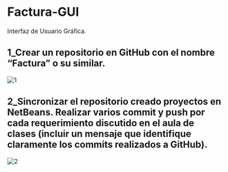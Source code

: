 # Factura-GUI

Interfaz de Usuario Gráfica.

1_Crear un repositorio en GitHub con el nombre “Factura” o su similar.
-----------------------------------------------------------------------

![1](https://user-images.githubusercontent.com/49045265/57833799-82790800-7780-11e9-85f6-d3fca45b5883.png)

2_Sincronizar el repositorio creado proyectos en NetBeans. Realizar varios commit y push por cada requerimiento 
discutido en el aula de clases (incluir un mensaje que identifique claramente los commits realizados a GitHub).
----------------------------------------------------------------------------------------------------------------

![2](https://user-images.githubusercontent.com/49045265/57833916-c10ec280-7780-11e9-9f5a-f69de779001a.png)

